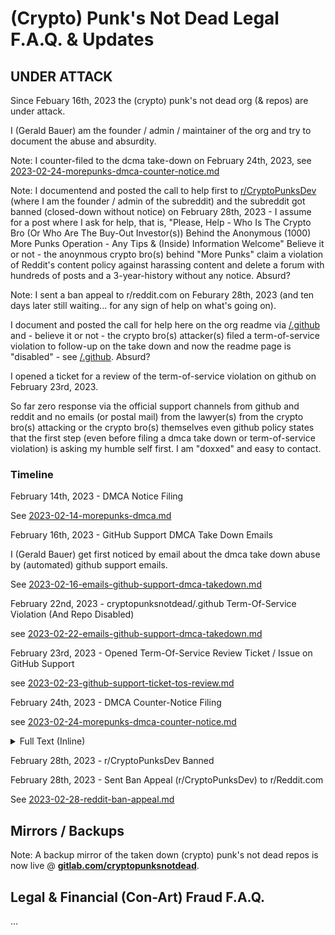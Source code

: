 
# (Crypto) Punk's Not Dead Legal F.A.Q. & Updates



## UNDER ATTACK

Since Febuary 16th, 2023 the (crypto) punk's not dead org (& repos) are under attack.

I (Gerald Bauer) am the founder / admin / maintainer of the org
and try to document the abuse and absurdity.

Note:  I counter-filed to the dcma take-down on February 24th, 2023,
see [2023-02-24-morepunks-dmca-counter-notice.md](2023-02-24-morepunks-dmca-counter-notice.md)



Note:  I documentend and posted the call to help
first to [r/CryptoPunksDev](https://old.reddit.com/r/CryptoPunksDev) (where I am the founder / admin of the subreddit)  and the subreddit got banned (closed-down without notice) on February 28th, 2023  -
I assume for a post where I ask for help, that is, "Please, Help - Who Is The Crypto Bro (Or Who Are The Buy-Out Investor(s)) Behind the Anonymous (1000) More Punks Operation - Any Tips & (Inside) Information Welcome"
Believe it or not - the anoynmous crypto bro(s) behind "More Punks" claim a violation of Reddit's content policy against  harassing content and delete a forum
with hundreds of posts and a 3-year-history
without any notice.  Absurd?

Note: I sent a ban appeal to r/reddit.com on Feburary 28th, 2023 (and ten days later still waiting... for any sign of help on what's going on).



I document and posted the call for help here on the org readme
via  [/.github](https://github.com/cryptopunksnotdead/.github)  and - believe it or not -
the crypto bro(s) attacker(s)  filed a term-of-service violation
to follow-up on the take down
and now the readme page is "disabled" - see [/.github](https://github.com/cryptopunksnotdead/.github).
Absurd?


I opened a ticket for a review of the term-of-service violation on github on February 23rd, 2023.



So far zero response via the official support channels
from github and reddit
and  no emails (or postal mail)
from the lawyer(s) from the crypto bro(s) attacking
or the crypto bro(s) themselves
even github policy states that the first step (even before filing a dmca take down or term-of-service violation)
is asking my humble self first. I am "doxxed" and easy to contact.



### Timeline

February 14th, 2023 - DMCA Notice Filing

See [2023-02-14-morepunks-dmca.md](2023-02-14-morepunks-dmca.md)


February 16th, 2023 - GitHub Support DMCA Take Down Emails

I (Gerald Bauer) get first noticed by email about the dmca take down abuse
by (automated) github support emails.

See [2023-02-16-emails-github-support-dmca-takedown.md](2023-02-16-emails-github-support-dmca-takedown.md)


February 22nd, 2023  - cryptopunksnotdead/.github Term-Of-Service Violation (And Repo Disabled)

see [2023-02-22-emails-github-support-dmca-takedown.md](2023-02-22-emails-github-support-dmca-takedown.md)

February 23rd, 2023  - Opened Term-Of-Service Review Ticket / Issue on GitHub Support

see [2023-02-23-github-support-ticket-tos-review.md](2023-02-23-github-support-ticket-tos-review.md)



February 24th, 2023 - DMCA Counter-Notice Filing

see [2023-02-24-morepunks-dmca-counter-notice.md](2023-02-24-morepunks-dmca-counter-notice.md)

<details>
<summary>Full Text (Inline)</summary>


I (Gerald Bauer) filed / submitted an (online) counter notice today (Fri, Feb 24th, 2023) via the GitHub Counter Notice form (service).
For the record the filing reads:



**Q: Please describe the nature of your content ownership or authorization to act on the owner's behalf.**

I (Gerald Bauer) am the founder / maintainer / "owner" of the cryptopunksnotdead (Punk's Not Dead) github org
and I am a 50-year old open source code & data programmer from Austria (near Vienna).
I committed (via git) all content to the punk's not dead repos  (as recorded on github / git in the history / log).


**Q: What files were taken down? Please provide URLs for each file, or if the entire repository, the repository’s URL.**

Ten (10) repositories from the cryptopunksnotdead org have been taken down, that is,

1.  https://github.com/cryptopunksnotdead/punks.design
2.  https://github.com/cryptopunksnotdead/punks.blocks
3.  https://github.com/cryptopunksnotdead/punks.spritesheet
4.  https://github.com/cryptopunksnotdead/cryptopunks
5.  https://github.com/cryptopunksnotdead/awesome-cryptopunks-bubble
6.  https://github.com/cryptopunksnotdead/awesome-24px
7.  https://github.com/cryptopunksnotdead/programming-cryptopunks
8.  https://github.com/cryptopunksnotdead/lets-go-programming-cryptopunks
9.  https://github.com/cryptopunksnotdead/punks.black
10. https://github.com/cryptopunksnotdead/punks.attributes

see https://github.com/github/dmca/blob/master/2023/02/2023-02-14-morepunks.md for
the take down file for the complete list (incl. forks).


**Q: Do you want to make changes to your repository or do you want to dispute the notice?**

Dispute the notice.

**Q: Is there anything else you think we should know about why you believe the material was removed as a result of a mistake?**


First there's no copy - the images are all original, that is, they are all new
computer-generated (pixel art) images in the tiny 24 by 24 pixel (24x24px) format
by myself (that is, nothing has been copied from opensea.io/collection/morepunks - for example, an official
more punks "original" punk image is 1200x1200px with gray-ish background).

One way to see if there's a duplicate (of the images referenced via "1000 More Punks" crypto (non-fungible) tokens)
is to generate a hash digest / fingerprint (md5, sha256)
from the "official" images files and than proof that there are no duplicates / no matching digests / fingerprints.

Most repos in the take down request / file are awesome readmes, that is,  history notes / documentation
with images (falling under fair use¹) or programming step-by-step tutorials / guides for learning & education
(falling under fair use¹).

¹: even if the asserted / false claim of copyright would be taken into consideration.

A note about the 24 by 24 pixel (24x24px) size.
If you take a low-resolution of 300 dpi (dot - that is, pixel - per inch)
you get a square size of for 24x24px of  0.8 inch by 0.8 inch (or 0.2cm x 0.2cm).

For a high-resolution of 600 dpi you get a square size of 0.4 inch by 0.4 inch (or 0.1cm x 0.1cm).

Claiming the copyright to such tiny computer-genrated images might actually be a fraud
(if you consider that 1000 More Punks is selling token claiming "ownership" to the images or such).

To add to the absurdity the "1000 More Punks" take down filer
hasn't invented the 24x24px pixel head style
and most images such as pixel zombies or pixel alien or pixel humans (male / female)
are copies of other (pixel art) collections
and if the claim holds for "1000 More Punks" to "own" 24x24 pixel orcs or demons
than in the same way you can claim that someone "owns"
the copyright to a pixel zombie or alien in 24x24px -
and, thus, the (1000) More Punks collection needs to get taken down.

To conclude:
In the current legal public research / discussion
it is up for debate if you can claim or protect 24x24 (8-bit) pixel art (computer-generated) images
and claiming all rights to all pixel demons, vampires or orcs in 24x24px for all-time by simply - as in this case -
uploading an image as an anonymous (More Punks) user.
It is questionable and for the court (legal copyright scholars) to decide
and even a fraud (like uploading / minting a solid color (block) to the blockchain and than claiming
to "own" the (sole / exclusive) copyright to the color for all sizes and images etc.).

Let me quote / hightlight two public legal opinions on 24x24 pixel art in the "punk" portrait head style:

Intellectual property attorneys from Los Angeles:

> In creating the [Matt & John's®] punks, Larva Labs' [Matt Hall & John Watkinson]
> established 98 individual graphic elements in 8-bit-style pixel art [in a 24x24 canvas].
> Then they ran a software program to randomly generate the images that would become
> the individual [Matt & John's®] punks.
> Each punk is just a machine-generated amalgamation of certain individual elements.
> Few, if any, of the individual pixel art elements contain sufficient creative expression
> to qualify as being copyrightable.
> Randomly mixing uncopyrightable elements does not necessarily create copyrightable expression,
> particularly without human involvement.
>
> [..]
>
> Are Matt & John's® punks copyrighted [or in the public domain]? It's an open question -
>  one that probably would require a court to decide. [...]
>  Larva/Yuga Labs probably don't want a court making that determination for them.


Or the the research paper titled
Are Cryptopunks [that is, Computer-Generated Pixel Art Heads in 24x24px] Copyrightable? [Hint: No]
(PDF Download ~7.5MB), by Brian L. Frye ( University of Kentucky - College of Law), 21-pages (via SSRN)
see https://papers.ssrn.com/sol3/papers.cfm?abstract_id=4029323


</details>




February 28th, 2023  - r/CryptoPunksDev Banned

February 28th, 2023  - Sent Ban Appeal (r/CryptoPunksDev) to r/Reddit.com

See [2023-02-28-reddit-ban-appeal.md](2023-02-28-reddit-ban-appeal.md)













## Mirrors / Backups

Note:  A backup mirror of the taken down (crypto) punk's not dead repos is now live @ [**gitlab.com/cryptopunksnotdead**](https://gitlab.com/cryptopunksnotdead).






## Legal & Financial (Con-Art) Fraud F.A.Q.

...